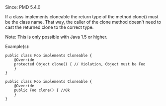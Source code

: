 Since: PMD 5.4.0

If a class implements cloneable the return type of the method clone() must be the class name. That way, the caller
of the clone method doesn't need to cast the returned clone to the correct type.

Note: This is only possible with Java 1.5 or higher.

Example(s):
```
public class Foo implements Cloneable {
    @Override
    protected Object clone() { // Violation, Object must be Foo
    }
}

public class Foo implements Cloneable {
    @Override
    public Foo clone() { //Ok
    }
}
```
